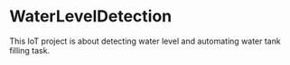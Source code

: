 # WaterLevelDetection
This IoT project is about detecting water level and automating water tank filling task.
